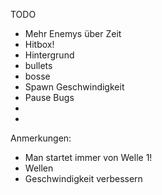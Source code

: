 TODO
* Mehr Enemys über Zeit
* Hitbox!
* Hintergrund
* bullets
* bosse
* Spawn Geschwindigkeit
* Pause
Bugs
*
*
Anmerkungen:
* Man startet immer von Welle 1!
* Wellen
* Geschwindigkeit verbessern

